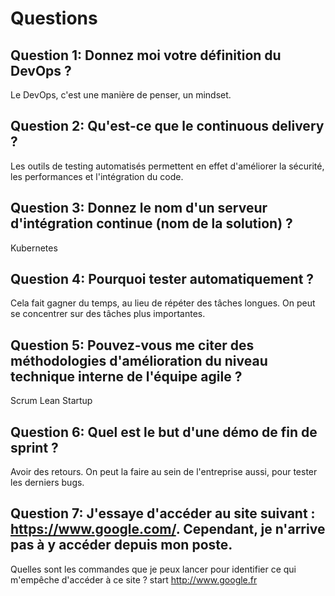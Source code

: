 # Questions

## Question 1: Donnez moi votre définition du DevOps ?
Le DevOps, c'est une manière de penser, un mindset.

## Question 2: Qu'est-ce que le continuous delivery ?
Les outils de testing automatisés permettent en effet d'améliorer la sécurité, les performances et l'intégration du code.

## Question 3: Donnez le nom d'un serveur d'intégration continue (nom de la solution) ?
Kubernetes

## Question 4: Pourquoi tester automatiquement ?
Cela fait gagner du temps, au lieu de répéter des tâches longues. On peut se concentrer sur des tâches plus importantes.

## Question 5: Pouvez-vous me citer des méthodologies d'amélioration du niveau technique interne de l'équipe agile ?
Scrum
Lean Startup

## Question 6: Quel est le but d'une démo de fin de sprint ?
Avoir des retours. On peut la faire au sein de l'entreprise aussi, pour tester les derniers bugs.

## Question 7: J'essaye d'accéder au site suivant : https://www.google.com/. Cependant, je n'arrive pas à y accéder depuis mon poste. 
Quelles sont les commandes que je peux lancer pour identifier ce qui m'empêche d'accéder à ce site ?
start http://www.google.fr